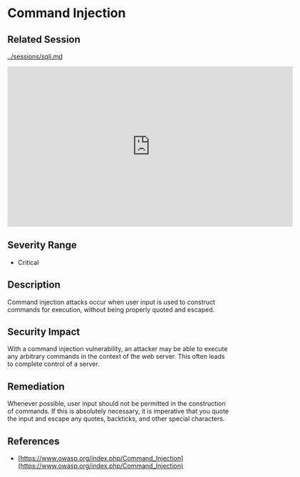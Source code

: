 Command Injection
=================

Related Session
---------------

[../sessions/sqli.md](../sessions/sqli.md)

<iframe id="ytplayer" type="text/html" width="640" height="360" src="https://www.youtube-nocookie.com/embed/bIB3Hi6KeZU?autoplay=0&origin=https://hacker101.com" frameborder="0"></iframe>

Severity Range
--------------

- Critical

Description
-----------

Command injection attacks occur when user input is used to construct commands for execution, without being properly quoted and escaped.

Security Impact
---------------

With a command injection vulnerability, an attacker may be able to execute any arbitrary commands in the context of the web server.  This often leads to complete control of a server.

Remediation
-----------

Whenever possible, user input should not be permitted in the construction of commands.  If this is absolutely necessary, it is imperative that you quote the input and escape any quotes, backticks, and other special characters.

References
----------

- [https://www.owasp.org/index.php/Command_Injection](https://www.owasp.org/index.php/Command_Injection)

